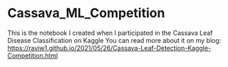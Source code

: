 # Cassava_ML_Competition

This is the notebook I created when I participated in the Cassava Leaf Disease Classification on Kaggle
You can read more about it on my blog: https://raviw1.github.io/2021/05/26/Cassava-Leaf-Detection-Kaggle-Competition.html

